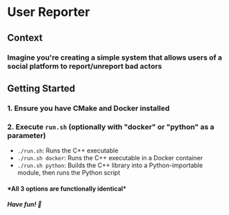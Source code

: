 # User Reporter

## Context

### Imagine you're creating a simple system that allows users of a social platform to report/unreport bad actors

## Getting Started

### 1. Ensure you have CMake and Docker installed

### 2. Execute `run.sh` (optionally with "docker" or "python" as a parameter)

- `./run.sh`: Runs the C++ executable
- `./run.sh docker`: Runs the C++ executable in a Docker container
- `./run.sh python`: Builds the C++ library into a Python-importable module, then runs the Python script

#### \*All 3 options are functionally identical\*

##### *Have fun!* 🤗
